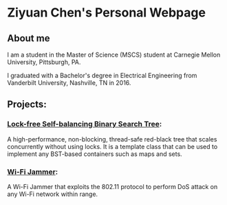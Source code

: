 # Ziyuan Chen's Personal Webpage

## About me
I am a student in the Master of Science (MSCS) student at Carnegie Mellon University, Pittsburgh, PA.

I graduated with a Bachelor's degree in Electrical Engineering from Vanderbilt University, Nashville, TN in 2016.

## Projects:
### [Lock-free Self-balancing Binary Search Tree](https://sarandia.github.io/lockfreebst/):
A high-performance, non-blocking, thread-safe red-black tree that scales concurrently without using locks. It is a template class that can be used to implement any BST-based containers such as maps and sets.

### [Wi-Fi Jammer](https://github.com/sarandia/WiFi_Jammer):
A Wi-Fi Jammer that exploits the 802.11 protocol to perform DoS attack on any Wi-Fi network within range.
